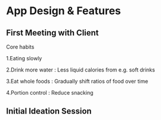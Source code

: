 App Design & Features
=====================

First Meeting with Client
-------------------------

Core habits

1.Eating slowly

2.Drink more water : Less liquid calories from e.g. soft drinks

3.Eat whole foods : Gradually shift ratios of food over time

4.Portion control : Reduce snacking


Initial Ideation Session
------------------------



